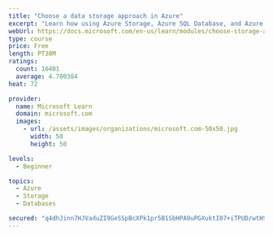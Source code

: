```yaml
---
title: "Choose a data storage approach in Azure"
excerpt: "Learn how using Azure Storage, Azure SQL Database, and Azure Cosmos DB - or a combination of them - for your business scenario is the best way to get the most performant solution."
webUrl: https://docs.microsoft.com/en-us/learn/modules/choose-storage-approach-in-azure/
type: course
price: Free
length: PT30M
ratings:
  count: 16401
  average: 4.700384
heat: 72

provider:
  name: Microsoft Learn
  domain: microsoft.com
  images:
    - url: /assets/images/organizations/microsoft.com-50x50.jpg
      width: 50
      height: 50

levels:
  - Beginner

topics:
  - Azure
  - Storage
  - Databases

secured: "q4dhJinn7HJVaduZI9GeSSpBcXPk1pr5B1SbHPA9uPGXuktI07+iTPUD/wtHSOavxw8xoRpiJLBqhijagTZlvDs9nj3v6KozbDHnkDlyaBqVbIbv7yjmgbjzh7vbFhLfecWOKcTr0Wy2Rn403ved/h/7TTRehMzWEzXRF4WK3HRMUsEURXcDs3D1+mSLlboaFSeVc6g130CjCp2IcSLNKBtINIJmF0lRs2P+oAsWktqMuZuN/q6qLhsZ92qlhwh3S9/gHmjgZY5s8ydAJo0BEHMGHbAFi0oQWdO3XqpzO9EchjTzEOZt4vNirTS9OGwYuTTZ+CenJg2dZirOgu1pxchwrWfJOqPdcVgQnPyj/2BXeDkyk/BoChcP8I0Ewb6Oh6O+CfVJWOlvJ5393VQpL9HEMGvw3TuxpP2/D/N21L0mc2jha0p2VNXoTD7qy7xj;4RJ6QVEC+x5wGOcomZjgOg=="
---
```


